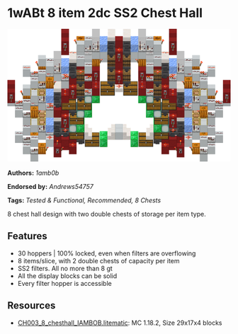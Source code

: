# 1wABt 8 item 2dc SS2 Chest Hall
<img alt="8item_2dc_ch.png" src="images/8item_2dc_ch.png?raw=1" height="300px">

**Authors:** *1amb0b*

**Endorsed by:** *Andrews54757*

**Tags:** *Tested & Functional, Recommended, 8 Chests*

8 chest hall design with two double chests of storage per item type.

## Features
- 30 hoppers |  100% locked, even when filters are overflowing
- 8 items/slice, with 2 double chests of capacity per item
- SS2 filters. All no more than 8 gt
- All the display blocks can be solid
- Every filter hopper is accessible

## Resources
- [CH003_8_chesthall_IAMBOB.litematic](attachments/CH003_8_chesthall_IAMBOB.litematic): MC 1.18.2, Size 29x17x4 blocks
